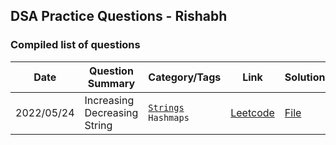 ## DSA Practice Questions - Rishabh

### Compiled list of questions

| Date | Question Summary | Category/Tags | Link | Solution |
| ---- | ---------------- | -------- | ---- | -------- |
| 2022/05/24 | Increasing Decreasing String | [`Strings`](https://github.com/himanshu-ckh/DSA/tree/master/Rishabh/Strings) `Hashmaps`| [Leetcode](https://leetcode.com/problems/increasing-decreasing-string/) | [File](https://github.com/himanshu-ckh/DSA/blob/master/Rishabh/Strings/increasingDecreasingStrings.py) |
